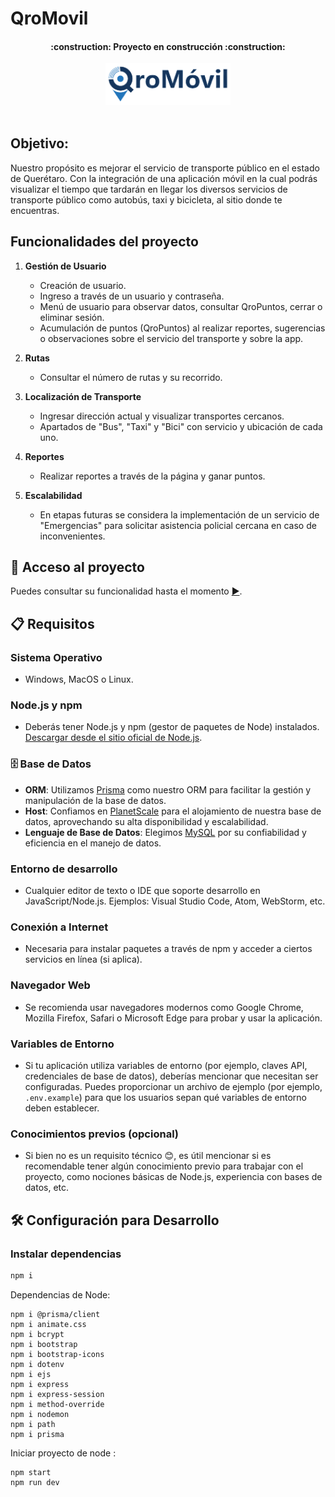 # QroMovil 
<h4 align="center">
:construction: Proyecto en construcción :construction:
</h4>

<p align="center">
  <img src="/public/img/logo_no_back.png" alt="Logo" width="200"><br><br>
</p>

## Objetivo:
Nuestro propósito es mejorar el servicio de transporte público en el estado de Querétaro. Con la integración de una aplicación móvil en la cual podrás visualizar el tiempo que tardarán en llegar los diversos servicios de transporte público como autobús, taxi y bicicleta, al sitio donde te encuentras. 


## Funcionalidades del proyecto

1. **Gestión de Usuario**
   - Creación de usuario.
   - Ingreso a través de un usuario y contraseña.
   - Menú de usuario para observar datos, consultar QroPuntos, cerrar o eliminar sesión.
   - Acumulación de puntos (QroPuntos) al realizar reportes, sugerencias o observaciones sobre el servicio del transporte y sobre la app.

2. **Rutas**
   - Consultar el número de rutas y su recorrido.

3. **Localización de Transporte**
   - Ingresar dirección actual y visualizar transportes cercanos.
   - Apartados de "Bus", "Taxi" y "Bici" con servicio y ubicación de cada uno.

4. **Reportes**
   - Realizar reportes a través de la página y ganar puntos.

5. **Escalabilidad**
   - En etapas futuras se considera la implementación de un servicio de "Emergencias" para solicitar asistencia policial cercana en caso de inconvenientes.

## 📁 Acceso al proyecto
Puedes consultar su funcionalidad hasta el momento [▶️](https://qromovil.onrender.com).

## 📋 Requisitos

### Sistema Operativo
- Windows, MacOS o Linux.

### Node.js y npm
- Deberás tener Node.js y npm (gestor de paquetes de Node) instalados. [Descargar desde el sitio oficial de Node.js](https://nodejs.org/).

### 🗄️ Base de Datos
- **ORM**: Utilizamos [Prisma](https://www.prisma.io/) como nuestro ORM para facilitar la gestión y manipulación de la base de datos.
- **Host**: Confiamos en [PlanetScale](https://planetscale.com/) para el alojamiento de nuestra base de datos, aprovechando su alta disponibilidad y escalabilidad.
- **Lenguaje de Base de Datos**: Elegimos [MySQL](https://www.mysql.com/) por su confiabilidad y eficiencia en el manejo de datos.


### Entorno de desarrollo
- Cualquier editor de texto o IDE que soporte desarrollo en JavaScript/Node.js. Ejemplos: Visual Studio Code, Atom, WebStorm, etc.

### Conexión a Internet
- Necesaria para instalar paquetes a través de npm y acceder a ciertos servicios en línea (si aplica).

### Navegador Web
- Se recomienda usar navegadores modernos como Google Chrome, Mozilla Firefox, Safari o Microsoft Edge para probar y usar la aplicación.

### Variables de Entorno
- Si tu aplicación utiliza variables de entorno (por ejemplo, claves API, credenciales de base de datos), deberías mencionar que necesitan ser configuradas. Puedes proporcionar un archivo de ejemplo (por ejemplo, `.env.example`) para que los usuarios sepan qué variables de entorno deben establecer.

### Conocimientos previos (opcional)
- Si bien no es un requisito técnico 😊, es útil mencionar si es recomendable tener algún conocimiento previo para trabajar con el proyecto, como nociones básicas de Node.js, experiencia con bases de datos, etc.

## 🛠️ Configuración para Desarrollo
### Instalar dependencias 
```sh
npm i  
```

Dependencias de Node:
``` terminal
npm i @prisma/client
npm i animate.css
npm i bcrypt
npm i bootstrap
npm i bootstrap-icons
npm i dotenv
npm i ejs
npm i express
npm i express-session
npm i method-override
npm i nodemon
npm i path
npm i prisma
```
Iniciar proyecto de node :
``` terminal
npm start 
npm run dev
```

